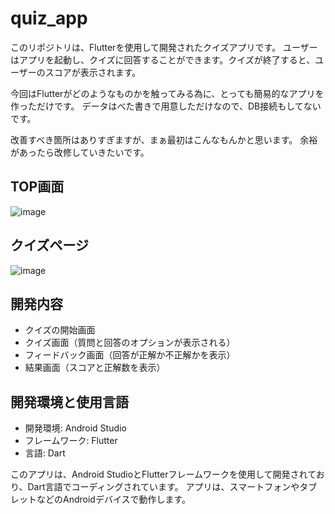 # quiz_app

このリポジトリは、Flutterを使用して開発されたクイズアプリです。
ユーザーはアプリを起動し、クイズに回答することができます。クイズが終了すると、ユーザーのスコアが表示されます。

今回はFlutterがどのようなものかを触ってみる為に、とっても簡易的なアプリを作っただけです。
データはべた書きで用意しただけなので、DB接続もしてないです。

改善すべき箇所はありすぎますが、まぁ最初はこんなもんかと思います。
余裕があったら改修していきたいです。

## TOP画面
![image](https://user-images.githubusercontent.com/88881324/225748764-2b50e51b-a676-4213-93a4-9a5cd923e2ac.png)

## クイズページ
![image](https://user-images.githubusercontent.com/88881324/225748835-9743797f-a52e-4320-a3b0-1c4019020e81.png)


## 開発内容
- クイズの開始画面
- クイズ画面（質問と回答のオプションが表示される）
- フィードバック画面（回答が正解か不正解かを表示）
- 結果画面（スコアと正解数を表示）


## 開発環境と使用言語
- 開発環境: Android Studio
- フレームワーク: Flutter
- 言語: Dart

このアプリは、Android StudioとFlutterフレームワークを使用して開発されており、Dart言語でコーディングされています。
アプリは、スマートフォンやタブレットなどのAndroidデバイスで動作します。

